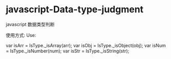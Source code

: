 # javascript-Data-type-judgment
javascript 数据类型判断

使用方式:
Use:

var isArr = IsType._isArray(arr);
var isObj = IsType._isObject(obj);
var isNum = IsType._isNumber(num);
var isStr = IsType._isString(str);


